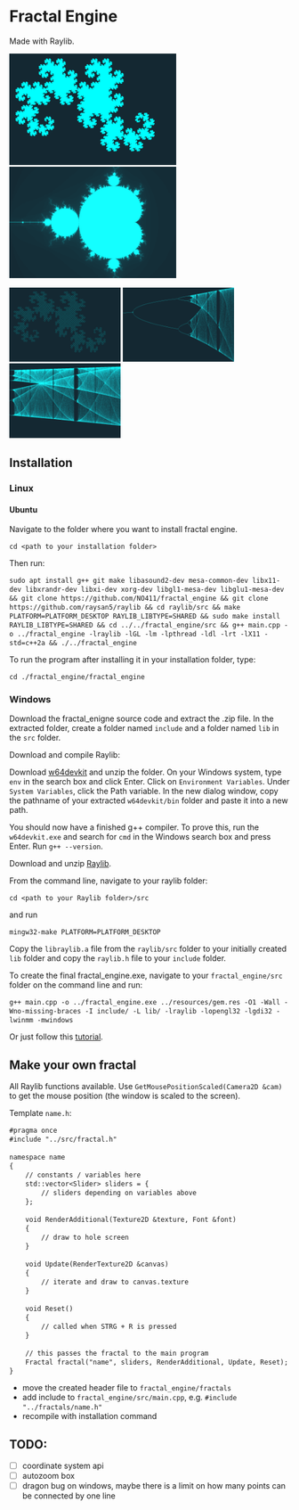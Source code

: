 # Fractal Engine
Made with Raylib.

<p float="left">
  <img src="https://github.com/NO411/fractal_engine/blob/main/pictures/Dragon/Dragon_0.png?raw=true" width="300" />
  <img src="https://github.com/NO411/fractal_engine/blob/main/pictures/Mandelbrot/Mandelbrot_0.png" width="300" />
</p>

<p float="left">
  <img src="https://github.com/NO411/fractal_engine/blob/main/pictures/Dragon/Dragon_1.png" width="200" />
  <img src="https://github.com/NO411/fractal_engine/blob/main/pictures/Feigenbaum/Feigenbaum_0.png" width="200" />
  <img src="https://github.com/NO411/fractal_engine/blob/main/pictures/Feigenbaum/Feigenbaum_1.png" width="200" />
</p>

## Installation

### Linux

#### Ubuntu

Navigate to the folder where you want to install fractal engine.

```
cd <path to your installation folder>
```

Then run:

```
sudo apt install g++ git make libasound2-dev mesa-common-dev libx11-dev libxrandr-dev libxi-dev xorg-dev libgl1-mesa-dev libglu1-mesa-dev && git clone https://github.com/NO411/fractal_engine && git clone https://github.com/raysan5/raylib && cd raylib/src && make PLATFORM=PLATFORM_DESKTOP RAYLIB_LIBTYPE=SHARED && sudo make install RAYLIB_LIBTYPE=SHARED && cd ../../fractal_engine/src && g++ main.cpp -o ../fractal_engine -lraylib -lGL -lm -lpthread -ldl -lrt -lX11 -std=c++2a && ./../fractal_engine
```

To run the program after installing it in your installation folder, type:
```
cd ./fractal_engine/fractal_engine
```

### Windows

Download the fractal_enigne source code and extract the .zip file.
In the extracted folder, create a folder named `include` and a folder named `lib` in the `src` folder.

Download and compile Raylib:

Download [w64devkit](https://github.com/skeeto/w64devkit/releases/download/v1.11.0/w64devkit-1.11.0.zip) and unzip the folder.
On your Windows system, type `env` in the search box and click Enter. Click on `Environment Variables`. Under `System Variables`, click the Path variable. In the new dialog window, copy the pathname of your extracted `w64devkit/bin` folder and paste it into a new path.

You should now have a finished g++ compiler. To prove this, run the `w64devkit.exe` and search for `cmd` in the Windows search box and press Enter. Run `g++ --version`.

Download and unzip [Raylib](https://github.com/raysan5/raylib).

From the command line, navigate to your raylib folder:
```
cd <path to your Raylib folder>/src
```
and run
```
mingw32-make PLATFORM=PLATFORM_DESKTOP
```

Copy the `libraylib.a` file from the `raylib/src` folder to your initially created `lib` folder and copy the `raylib.h` file to your `include` folder.

To create the final fractal_engine.exe, navigate to your `fractal_engine/src` folder on the command line and run:

```
g++ main.cpp -o ../fractal_engine.exe ../resources/gem.res -O1 -Wall -Wno-missing-braces -I include/ -L lib/ -lraylib -lopengl32 -lgdi32 -lwinmm -mwindows
```

Or just follow this [tutorial](https://www.youtube.com/watch?v=HPDLTQ4J_zQ).

## Make your own fractal

All Raylib functions available.
Use `GetMousePositionScaled(Camera2D &cam)` to get the mouse position (the window is scaled to the screen).

Template `name.h`:
```
#pragma once
#include "../src/fractal.h"

namespace name
{
    // constants / variables here
    std::vector<Slider> sliders = {
        // sliders depending on variables above
    };

    void RenderAdditional(Texture2D &texture, Font &font)
    {
        // draw to hole screen
    }

    void Update(RenderTexture2D &canvas)
    {
        // iterate and draw to canvas.texture
    }

    void Reset()
    {
        // called when STRG + R is pressed
    }

    // this passes the fractal to the main program
    Fractal fractal("name", sliders, RenderAdditional, Update, Reset);
}

```
- move the created header file to `fractal_engine/fractals`
- add include to `fractal_engine/src/main.cpp`, e.g. `#include "../fractals/name.h"`
- recompile with installation command

## TODO:
- [ ] coordinate system api
- [ ] autozoom box
- [ ] dragon bug on windows, maybe there is a limit on how many points can be connected by one line
